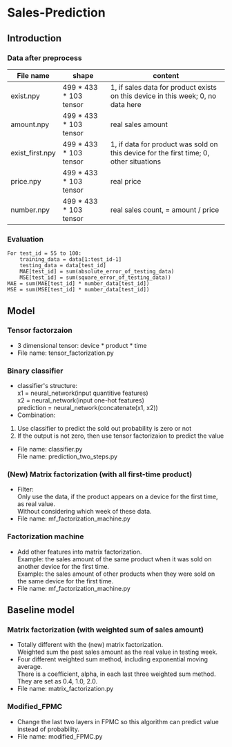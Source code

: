 # Sales-Prediction

## Introduction
### Data after preprocess
| File name | shape | content |
| --------- | ----- | ------- |
| exist.npy | 499 * 433 * 103 tensor | 1, if sales data for product exists on this device in this week; 0, no data here |
| amount.npy | 499 * 433 * 103 tensor | real sales amount |
| exist_first.npy | 499 * 433 * 103 tensor | 1, if data for product was sold on this device for the first time; 0, other situations |
| price.npy | 499 * 433 * 103 tensor | real price |
| number.npy | 499 * 433 * 103 tensor | real sales count, = amount / price |

### Evaluation
    For test_id = 55 to 100: 
        training_data = data[1:test_id-1] 
        testing_data = data[test_id] 
        MAE[test_id] = sum(absolute_error_of_testing_data) 
        MSE[test_id] = sum(square_error_of_testing_data)) 
    MAE = sum(MAE[test_id] * number_data[test_id]) 
    MSE = sum(MSE[test_id] * number_data[test_id]) 
    
## Model
### Tensor factorzaion
* 3 dimensional tensor: device * product * time
* File name: tensor_factorization.py

### Binary classifier
* classifier's structure: <br />
  x1 = neural_network(input quantitive features) <br />
  x2 = neural_network(input one-hot features) <br />
  prediction = neural_network(concatenate(x1, x2))
* Combination: <br />
1. Use classifier to predict the sold out probability is zero or not <br />
2. If the output is not zero, then use tensor factorizaion to predict the value <br />
* File name: classifier.py <br />
  File name: prediction_two_steps.py

### (New) Matrix factorization (with all first-time product) 
* Filter: <br />
Only use the data, if the product appears on a device for the first time, as real value. <br />
Without considering which week of these data.
* File name: mf_factorization_machine.py

### Factorization machine
* Add other features into matrix factorization. <br />
Example: the sales amount of the same product when it was sold on another device for the first time. <br />
Example: the sales amount of other products when they were sold on the same device for the first time. <br />
* File name: mf_factorization_machine.py

## Baseline model
### Matrix factorization (with weighted sum of sales amount)
* Totally different with the (new) matrix factorization. <br />
Weighted sum the past sales amount as the real value in testing week. <br />
* Four different weighted sum method, including exponential moving average. <br />
There is a coefficient, alpha, in each last three weighted sum method. <br />
They are set as 0.4, 1.0, 2.0.
* File name: matrix_factorization.py

### Modified_FPMC
* Change the last two layers in FPMC so this algorithm can predict value instead of probability.
* File name: modified_FPMC.py


